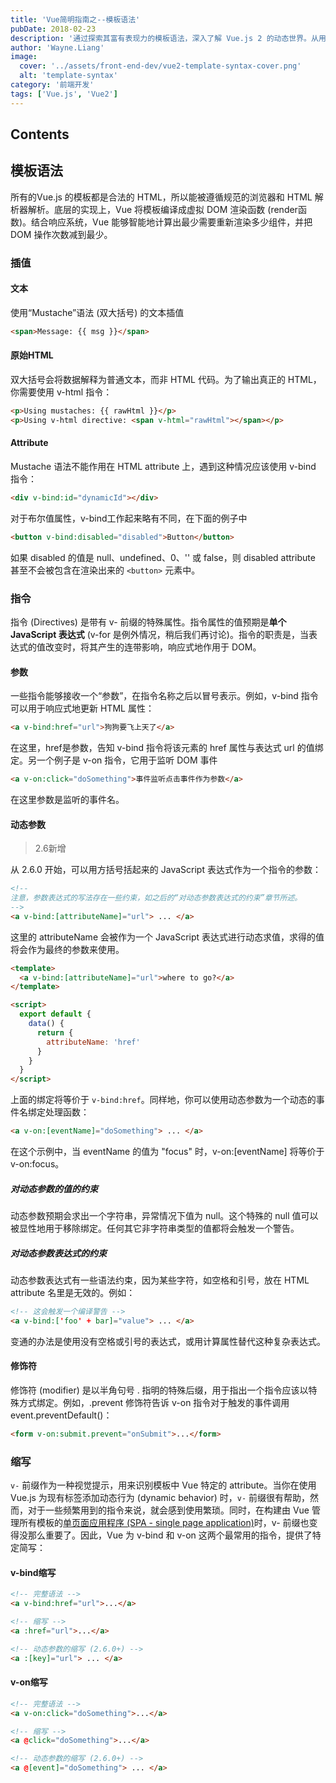 ```yaml
---
title: 'Vue简明指南之--模板语法'
pubDate: 2018-02-23
description: '通过探索其富有表现力的模板语法，深入了解 Vue.js 2 的动态世界。从用于无缝数据绑定的双大括号到 v-if 和 v-for 等强大指令，了解 Vue.js 2 如何简化 UI 开发。'
author: 'Wayne.Liang'
image:
  cover: '../assets/front-end-dev/vue2-template-syntax-cover.png'
  alt: 'template-syntax'
category: '前端开发'
tags: ['Vue.js', 'Vue2']
---
```

## Contents

## 模板语法

所有的Vue.js 的模板都是合法的 HTML，所以能被遵循规范的浏览器和 HTML 解析器解析。底层的实现上，Vue 将模板编译成虚拟 DOM 渲染函数 (render函数)。结合响应系统，Vue 能够智能地计算出最少需要重新渲染多少组件，并把 DOM 操作次数减到最少。

### 插值

#### 文本

使用“Mustache”语法 (双大括号) 的文本插值

```html
<span>Message: {{ msg }}</span>
```

#### 原始HTML

双大括号会将数据解释为普通文本，而非 HTML 代码。为了输出真正的 HTML，你需要使用 v-html 指令：

```html
<p>Using mustaches: {{ rawHtml }}</p>
<p>Using v-html directive: <span v-html="rawHtml"></span></p>
```

#### Attribute

Mustache 语法不能作用在 HTML attribute 上，遇到这种情况应该使用 v-bind 指令：

```html
<div v-bind:id="dynamicId"></div>
```
对于布尔值属性，v-bind工作起来略有不同，在下面的例子中

```html
<button v-bind:disabled="disabled">Button</button>
```

如果 disabled 的值是 null、undefined、0、'' 或 false，则 disabled attribute 甚至不会被包含在渲染出来的 `<button>` 元素中。

### 指令

指令 (Directives) 是带有 v- 前缀的特殊属性。指令属性的值预期是**单个 JavaScript 表达式** (v-for 是例外情况，稍后我们再讨论)。指令的职责是，当表达式的值改变时，将其产生的连带影响，响应式地作用于 DOM。

#### 参数

一些指令能够接收一个“参数”，在指令名称之后以冒号表示。例如，v-bind 指令可以用于响应式地更新 HTML 属性：

```html
<a v-bind:href="url">狗狗要飞上天了</a>
```

在这里，href是参数，告知 v-bind 指令将该元素的 href 属性与表达式 url 的值绑定。另一个例子是 v-on 指令，它用于监听 DOM 事件

```html
<a v-on:click="doSomething">事件监听点击事件作为参数</a>
```

在这里参数是监听的事件名。

#### 动态参数

> 2.6新增

从 2.6.0 开始，可以用方括号括起来的 JavaScript 表达式作为一个指令的参数：

```html
<!--
注意，参数表达式的写法存在一些约束，如之后的“对动态参数表达式的约束”章节所述。
-->
<a v-bind:[attributeName]="url"> ... </a>
```

这里的 attributeName 会被作为一个 JavaScript 表达式进行动态求值，求得的值将会作为最终的参数来使用。

```html
<template>
  <a v-bind:[attributeName]="url">where to go?</a>
</template>

<script>
  export default {
    data() {
      return {
        attributeName: 'href'
      }
    }
  }
</script>
````

上面的绑定将等价于 `v-bind:href`。同样地，你可以使用动态参数为一个动态的事件名绑定处理函数：

```html
<a v-on:[eventName]="doSomething"> ... </a>
```
在这个示例中，当 eventName 的值为 "focus" 时，v-on:[eventName] 将等价于 v-on:focus。

##### 对动态参数的值的约束

动态参数预期会求出一个字符串，异常情况下值为 null。这个特殊的 null 值可以被显性地用于移除绑定。任何其它非字符串类型的值都将会触发一个警告。

##### 对动态参数表达式的约束

动态参数表达式有一些语法约束，因为某些字符，如空格和引号，放在 HTML attribute 名里是无效的。例如：

```html
<!-- 这会触发一个编译警告 -->
<a v-bind:['foo' + bar]="value"> ... </a>
```

变通的办法是使用没有空格或引号的表达式，或用计算属性替代这种复杂表达式。


#### 修饰符

修饰符 (modifier) 是以半角句号 . 指明的特殊后缀，用于指出一个指令应该以特殊方式绑定。例如，.prevent 修饰符告诉 v-on 指令对于触发的事件调用 event.preventDefault()：

```html
<form v-on:submit.prevent="onSubmit">...</form>
```

### 缩写

`v-` 前缀作为一种视觉提示，用来识别模板中 Vue 特定的 attribute。当你在使用 Vue.js 为现有标签添加动态行为 (dynamic behavior) 时，`v-` 前缀很有帮助，然而，对于一些频繁用到的指令来说，就会感到使用繁琐。同时，在构建由 Vue 管理所有模板的<a href="https://en.wikipedia.org/wiki/Single-page_application" target="_blank">单页面应用程序 (SPA - single page application)</a>时，v- 前缀也变得没那么重要了。因此，Vue 为 v-bind 和 v-on 这两个最常用的指令，提供了特定简写：

#### v-bind缩写


```html
<!-- 完整语法 -->
<a v-bind:href="url">...</a>

<!-- 缩写 -->
<a :href="url">...</a>

<!-- 动态参数的缩写 (2.6.0+) -->
<a :[key]="url"> ... </a>
```


#### v-on缩写

```html
<!-- 完整语法 -->
<a v-on:click="doSomething">...</a>

<!-- 缩写 -->
<a @click="doSomething">...</a>

<!-- 动态参数的缩写 (2.6.0+) -->
<a @[event]="doSomething"> ... </a>
```
